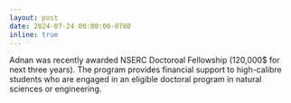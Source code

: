 ```yaml
---
layout: post
date: 2024-07-24 00:00:00-0700
inline: true
---
```

Adnan was recently awarded NSERC Doctoroal Fellowship (120,000$ for next three years). The program provides financial support to high-calibre students who are engaged in an eligible doctoral program in natural sciences or engineering. 
